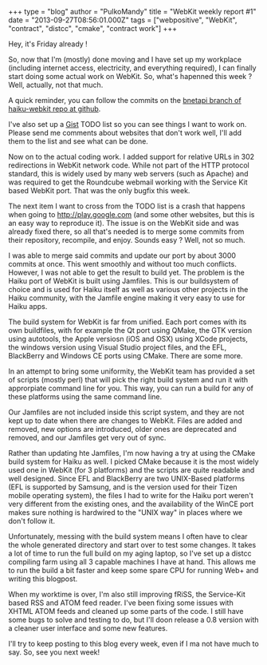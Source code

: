 +++
type = "blog"
author = "PulkoMandy"
title = "WebKit weekly report #1"
date = "2013-09-27T08:56:01.000Z"
tags = ["webpositive", "WebKit", "contract", "distcc", "cmake", "contract work"]
+++

Hey, it's Friday already !

So, now that I'm (mostly) done moving and I have set up my workplace (including internet access, electricity, and everything required), I can finally start doing some actual work on WebKit. So, what's hapenned this week ? Well, actually, not that much.

A quick reminder, you can follow the commits on the <a href="https://github.com/haiku/haiku-webkit/tree/bnetapi" title="bnetapi branch of haiku-webkit repo">bnetapi branch of haiku-webkit repo at github</a>.

I've also set up a <a href="https://gist.github.com/pulkomandy/6685664#file-bnetapi-webkit-bugs-md">Gist</a> TODO list so you can see things I want to work on. Please send me comments about websites that don't work well, I'll add them to the list and see what can be done.
<!--more-->
Now on to the actual coding work. I added support for relative URLs in 302 redirections in WebKit network code. While not part of the HTTP protocol standard, this is widely used by many web servers (such as Apache) and was required to get the Roundcube webmail working with the Service Kit based WebKit port. That was the only bugfix this week.

The next item I want to cross from the TODO list is a crash that happens when going to http://play.google.com (and some other websites, but this is an easy way to reproduce it). The issue is on the WebKit side and was already fixed there, so all that's needed is to merge some commits from their repository, recompile, and enjoy. Sounds easy ? Well, not so much.

I was able to merge said commits and update our port by about 3000 commits at once. This went smoothly and without too much conflicts. However, I was not able to get the result to build yet. The problem is the Haiku port of WebKit is built using Jamfiles. This is our buildsystem of choice and is used for Haiku itself as well as various other projects in the Haiku community, with the Jamfile engine making it very easy to use for Haiku apps.

The build system for WebKit is far from unified. Each port comes with its own buildfiles, with for example the Qt port using QMake, the GTK version using autotools, the Apple versiosn (iOS and OSX) using XCode projects, the windows version using Visual Studio project files, and the EFL, BlackBerry and Windows CE ports using CMake. There are some more.

In an attempt to bring some uniformity, the WebKit team has provided a set of scripts (mostly perl) that will pick the right build system and run it with approrpiate command line for you. This way, you can run a build for any of these platforms using the same command line.

Our Jamfiles are not included inside this script system, and they are not kept up to date when there are changes to WebKit. Files are added and removed, new options are introduced, older ones are deprecated and removed, and our Jamfiles get very out of sync.

Rather than updating hte Jamfiles, I'm now having a try at using the CMake build system for Haiku as well. I picked CMake because it is the most widely used one in WebKit (for 3 platforms) and the scripts are quite readable and well designed. Since EFL and BlackBerry are two UNIX-Based platforms (EFL is supported by Samsung, and is the version used for their Tizen mobile operating system), the files I had to write for the Haiku port weren't very different from the existing ones, and the availability of the WinCE port makes sure nothing is hardwired to the "UNIX way" in places where we don't follow it.

Unfortunately, messing with the build system means I often have to clear the whole generated directory and start over to test some changes. It takes a lot of time to run the full build on my aging laptop, so I've set up a distcc compiling farm using all 3 capable machines I have at hand. This allows me to run the build a bit faster and keep some spare CPU for running Web+ and writing this blogpost.


When my worktime is over, I'm also still improving fRiSS, the Service-Kit based RSS and ATOM feed reader. I've been fixing some issues with XHTML ATOM feeds and cleaned up some parts of the code. I still have some bugs to solve and testing to do, but I'll doon release a 0.8 version with a cleaner user interface and some new features.

I'll try to keep posting to this blog every week, even if I ma not have much to say. So, see you next week!